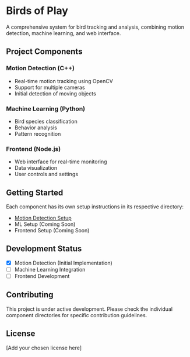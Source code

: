 # Birds of Play

A comprehensive system for bird tracking and analysis, combining motion detection, machine learning, and web interface.

## Project Components

### Motion Detection (C++)
- Real-time motion tracking using OpenCV
- Support for multiple cameras
- Initial detection of moving objects

### Machine Learning (Python)
- Bird species classification
- Behavior analysis
- Pattern recognition

### Frontend (Node.js)
- Web interface for real-time monitoring
- Data visualization
- User controls and settings

## Getting Started

Each component has its own setup instructions in its respective directory:

- [Motion Detection Setup](motion_detection/README.md)
- ML Setup (Coming Soon)
- Frontend Setup (Coming Soon)

## Development Status

- [x] Motion Detection (Initial Implementation)
- [ ] Machine Learning Integration
- [ ] Frontend Development

## Contributing

This project is under active development. Please check the individual component directories for specific contribution guidelines.

## License

[Add your chosen license here] 